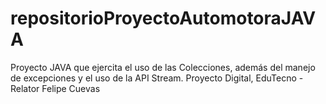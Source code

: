 # repositorioProyectoAutomotoraJAVA
Proyecto JAVA que ejercita el uso de las Colecciones, además del manejo de excepciones y el uso de la API Stream. Proyecto Digital, EduTecno - Relator Felipe Cuevas
